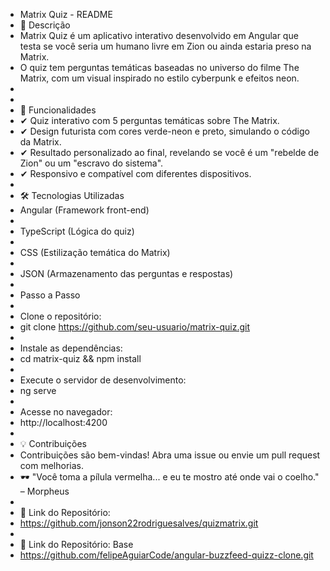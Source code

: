 * Matrix Quiz - README
* 📌 Descrição
* Matrix Quiz é um aplicativo interativo desenvolvido em Angular que testa se você seria um humano livre em Zion ou ainda estaria preso na Matrix.
* O quiz tem perguntas temáticas baseadas no universo do filme The Matrix, com um visual inspirado no estilo cyberpunk e efeitos neon.
* 
* 
* 🚀 Funcionalidades
* ✔ Quiz interativo com 5 perguntas temáticas sobre The Matrix.
* ✔ Design futurista com cores verde-neon e preto, simulando o código da Matrix.
* ✔ Resultado personalizado ao final, revelando se você é um "rebelde de Zion" ou um "escravo do sistema".
* ✔ Responsivo e compatível com diferentes dispositivos.
* 
* 🛠️ Tecnologias Utilizadas
* Angular (Framework front-end)
* 
* TypeScript (Lógica do quiz)
* 
* CSS (Estilização temática do Matrix)
* 
* JSON (Armazenamento das perguntas e respostas)
*  
* Passo a Passo
* 
* Clone o repositório:
* git clone https://github.com/seu-usuario/matrix-quiz.git
* 
* Instale as dependências:
* cd matrix-quiz && npm install
* 
* Execute o servidor de desenvolvimento:
* ng serve
* 
* Acesse no navegador:
* http://localhost:4200
* 
* 💡 Contribuições
* Contribuições são bem-vindas! Abra uma issue ou envie um pull request com melhorias.
* 🕶️ "Você toma a pílula vermelha... e eu te mostro até onde vai o coelho." – Morpheus
* 
* 🔗 Link do Repositório:
* https://github.com/jonson22rodriguesalves/quizmatrix.git
* 
* 🔗 Link do Repositório: Base
* https://github.com/felipeAguiarCode/angular-buzzfeed-quizz-clone.git


